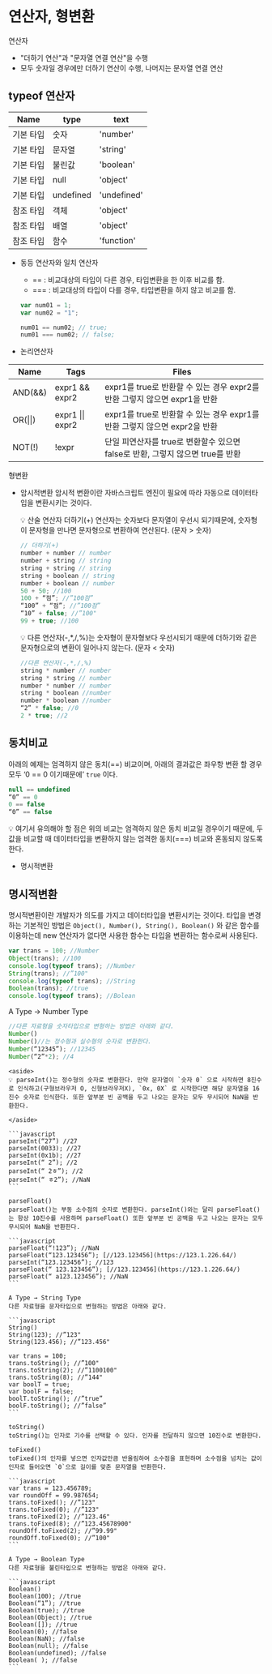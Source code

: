 # 연산자, 형변환

연산자

- "더하기 연산"과 "문자열 연결 연산"을 수행
- 모두 숫자일 경우에만 더하기 연산이 수행, 나머지는 문자열 연결 연산

## typeof 연산자

| Name      | type      | text        |
| --------- | --------- | ----------- |
| 기본 타입 | 숫자      | 'number'    |
| 기본 타입 | 문자열    | 'string'    |
| 기본 타입 | 불린값    | 'boolean'   |
| 기본 타입 | null      | 'object'    |
| 기본 타입 | undefined | 'undefined' |
| 참조 타입 | 객체      | 'object'    |
| 참조 타입 | 배열      | 'object'    |
| 참조 타입 | 함수      | 'function'  |

- 동등 연산자와 일치 연산자

  - == : 비교대상의 타입이 다른 경우, 타입변환을 한 이후 비교를 함.
  - === : 비교대상의 타입이 다를 경우, 타입변환을 하지 않고 비교를 함.

  ```javascript
  var num01 = 1;
  var num02 = "1";

  num01 == num02; // true;
  num01 === num02; // false;
  ```

- 논리연산자

| Name       | Tags             | Files                                                                          |
| ---------- | ---------------- | ------------------------------------------------------------------------------ |
| AND\(&&\)  | expr1 && expr2   | expr1를 true로 반환할 수 있는 경우 expr2를 반환 그렇지 않으면 expr1을 반환     |
| OR\(\|\|\) | expr1 \|\| expr2 | expr1를 true로 반환할 수 있는 경우 expr1를 반환 그렇지 않으면 expr2을 반환     |
| NOT\(\!\)  | \!expr           | 단일 피연산자를 true로 변환할수 있으면 false로 반환, 그렇지 않으면 true를 반환 |

형변환

- 암시적변환
  암시적 변환이란 자바스크립트 엔진이 필요에 따라 자동으로 데이터타입을 변환시키는 것이다.
    <aside>
    💡 산술 연산자
    더하기(+) 연산자는 숫자보다 문자열이 우선시 되기때문에, 숫자형이 문자형을 만나면 문자형으로 변환하여 연산된다. (문자 > 숫자)

    </aside>

  ```javascript
  // 더하기(+)
  number + number // number
  number + string // string
  string + string // string
  string + boolean // string
  number + boolean // number
  50 + 50; //100
  100 + “점”; //”100점”
  “100” + “점”; //”100점”
  “10” + false; //”100"
  99 + true; //100
  ```

    <aside>
    💡 다른 연산자(-,*,/,%)는 숫자형이 문자형보다 우선시되기 때문에 더하기와 같은 문자형으로의 변환이 일어나지 않는다. (문자 < 숫자)

    </aside>

  ```javascript
  //다른 연산자(-,*,/,%)
  string * number // number
  string * string // number
  number * number // number
  string * boolean //number
  number * boolean //number
  “2” * false; //0
  2 * true; //2
  ```

## 동치비교

아래의 예제는 엄격하지 않은 동치(==) 비교이며, 아래의 결과값은 좌우항 변환 할 경우 모두 ‘0 == 0 이기때문에’ `true` 이다.

```javascript
null == undefined
“0” == 0
0 == false
“0” == false
```

<aside>
💡 여기서 유의해야 할 점은 위의 비교는 엄격하지 않은 동치 비교일 경우이기 때문에, 두 값을 비교할 때 데이터타입을 변환하지 않는 엄격한 동치(===) 비교와 혼동되지 않도록 한다.

</aside>

- 명시적변환

## 명시적변환

명시적변환이란 개발자가 의도를 가지고 데이터타입을 변환시키는 것이다.
타입을 변경하는 기본적인 방법은 `Object(), Number(), String(), Boolean()` 와 같은 함수를 이용하는데 new 연산자가 없다면 사용한 함수는 타입을 변환하는 함수로써 사용된다.

```javascript
var trans = 100; //Number
Object(trans); //100
console.log(typeof trans); //Number
String(trans); //”100"
console.log(typeof trans); //String
Boolean(trans); //true
console.log(typeof trans); //Bolean
```

A Type → Number Type

```javascript
//다른 자료형을 숫자타입으로 변형하는 방법은 아래와 같다.
Number()
Number()//는 정수형과 실수형의 숫자로 변환한다.
Number(“12345”); //12345
Number(“2”*2); //4
```

    <aside>
    💡 parseInt()는 정수형의 숫자로 변환한다. 만약 문자열이 `숫자 0` 으로 시작하면 8진수로 인식하고(구형브라우저 O, 신형브라우저X), `0x, 0X` 로 시작한다면 해당 문자열을 16진수 숫자로 인식한다. 또한 앞부분 빈 공백을 두고 나오는 문자는 모두 무시되어 NaN을 반환한다.

    </aside>

    ```javascript
    parseInt(“27”) //27
    parseInt(0033); //27
    parseInt(0x1b); //27
    parseInt(“ 2”); //2
    parseInt(“ 2ㅎ”); //2
    parseInt(“ ㅎ2”); //NaN
    ```

    parseFloat()
    parseFloat()는 부동 소수점의 숫자로 변환한다. parseInt()와는 달리 parseFloat()는 항상 10진수를 사용하며 parseFloat() 또한 앞부분 빈 공백을 두고 나오는 문자는 모두 무시되어 NaN을 반환한다.

    ```javascript
    parseFloat(“!123”); //NaN
    parseFloat(“123.123456”); [//123.123456](https://123.1.226.64/)
    parseInt(“123.123456”); //123
    parseFloat(“ 123.123456”); [//123.123456](https://123.1.226.64/)
    parseFloat(“ a123.123456”); //NaN
    ```

    A Type → String Type
    다른 자료형을 문자타입으로 변형하는 방법은 아래와 같다.

    ```javascript
    String()
    String(123); //”123"
    String(123.456); //”123.456"

    var trans = 100;
    trans.toString(); //”100"
    trans.toString(2); //”1100100"
    trans.toString(8); //”144"
    var boolT = true;
    var boolF = false;
    boolT.toString(); //”true”
    boolF.toString(); //”false”
    ```

    toString()
    toString()는 인자로 기수를 선택할 수 있다. 인자를 전달하지 않으면 10진수로 변환한다.

    toFixed()
    toFixed()의 인자를 넣으면 인자값만큼 반올림하여 소수점을 표현하며 소수점을 넘치는 값이 인자로 들어오면 `0`으로 길이를 맞춘 문자열을 반환한다.

    ```javascript
    var trans = 123.456789;
    var roundOff = 99.987654;
    trans.toFixed(); //”123"
    trans.toFixed(0); //”123"
    trans.toFixed(2); //”123.46"
    trans.toFixed(8); //”123.45678900"
    roundOff.toFixed(2); //”99.99"
    roundOff.toFixed(0); //”100"
    ```

    A Type → Boolean Type
    다른 자료형을 불린타입으로 변형하는 방법은 아래와 같다.

    ```javascript
    Boolean()
    Boolean(100); //true
    Boolean(“1”); //true
    Boolean(true); //true
    Boolean(Object); //true
    Boolean([]); //true
    Boolean(0); //false
    Boolean(NaN); //false
    Boolean(null); //false
    Boolean(undefined); //false
    Boolean( ); //false
    ```
